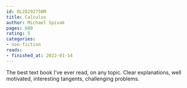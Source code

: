 ```yaml
---
id: OL28292750M
title: Calculus
author: Michael Spivak
pages: 680
rating: 5
categories:
- non-fiction
reads:
- finished_at: 2022-01-14
---
```


The best text book I've ever read, on any topic. Clear explanations, well
motivated, interesting tangents, challenging problems.
